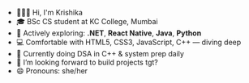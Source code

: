 - 🙋🏻‍♀️ Hi, I'm Krishika
- 🎓 BSc CS student at KC College, Mumbai
- 👀 Actively exploring: **.NET**, **React Native**, **Java**, **Python**
- 💻 Comfortable with HTML5, CSS3, JavaScript, C++ — diving deep
- 🧠 Currently doing DSA in C++ & system prep daily
- 💞️ I’m looking forward to build projects tgt?
- 😄 Pronouns: she/her



<!---
krishikajain28/krishikajain28 is a ✨ special ✨ repository because its `README.md` (this file) appears on your GitHub profile.
You can click the Preview link to take a look at your changes.
--->
